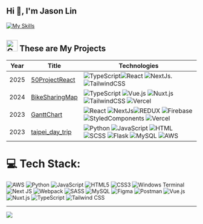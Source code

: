 <h2 align="left">Hi 👋, I'm Jason Lin</h2>

[![My Skills](https://skillicons.dev/icons?i=py,js,html,css,flask,aws,mysql,nextjs,redux,sass,vercel,styledcomponents,git&theme=light&perline=20)](https://skillicons.dev)

<h2 align="left"><img src="https://media.giphy.com/media/QssGEmpkyEOhBCb7e1/giphy.gif" alt="Coding GIF" width="30" height="30">
These are My Projects</h2>

|Year|Title|Technologies|
|---|---|---|
|2025|[50ProjectReact](https://github.com/jasonlin1993/50ProjectReact/tree/main)|![TypeScript](https://img.shields.io/badge/TypeScript-black?style=flat-square&logo=typescript)![React](https://img.shields.io/badge/REACT-black?style=flat-square&logo=REACT) ![NextJs](https://img.shields.io/badge/nextjs-black?style=flat-square&logo=nextdotjs). ![TailwindCSS](https://img.shields.io/badge/TailwindCSS-black?style=flat-square&logo=tailwind-css)
|2024|[BikeSharingMap](https://github.com/jasonlin1993/BikeSharingMap)|![TypeScript](https://img.shields.io/badge/TypeScript-black?style=flat-square&logo=typescript) ![Vue.js](https://img.shields.io/badge/Vue.js-black?style=flat-square&logo=vue.js) ![Nuxt.js](https://img.shields.io/badge/Nuxt.js-black?style=flat-square&logo=nuxt.js) ![TailwindCSS](https://img.shields.io/badge/TailwindCSS-black?style=flat-square&logo=tailwind-css) ![Vercel](https://img.shields.io/badge/Vercel-black?style=flat-square&logo=vercel)|
|2023|[GanttChart](https://github.com/jasonlin1993/GanttChart)|![React](https://img.shields.io/badge/REACT-black?style=flat-square&logo=REACT) ![NextJs](https://img.shields.io/badge/nextjs-black?style=flat-square&logo=nextdotjs)![REDUX](https://img.shields.io/badge/REDUX-black?style=flat-square&logo=REDUX) ![Firebase](https://img.shields.io/badge/Firebase-black?style=flat-square&logo=Firebase) ![StyledComponents](https://img.shields.io/badge/Styledcomponents-black?style=flat-square&logo=Styledcomponents) ![Vercel](https://img.shields.io/badge/vercel-black?style=flat-square&logo=vercel)|
|2023|[taipei_day_trip](https://github.com/jasonlin1993/taipei_day_trip)|![Python](https://img.shields.io/badge/python-black?style=flat-square&logo=python) ![JavaScript](https://img.shields.io/badge/JavaScript-black?style=flat-square&logo=JavaScript) ![HTML](https://img.shields.io/badge/HTML-black?style=flat-square&logo=HTML5) ![SCSS](https://img.shields.io/badge/SCSS-black?style=flat-square&logo=SCSS) ![Flask](https://img.shields.io/badge/Flask-black?style=flat-square&logo=Flask) ![MySQL](https://img.shields.io/badge/MySQL-black?style=flat-square&logo=MySQL) ![AWS](https://img.shields.io/badge/amazonaws-black?style=flat-square&logo=amazonaws)|

# 💻 Tech Stack:
![AWS](https://img.shields.io/badge/AWS-%23FF9900.svg?style=for-the-badge&logo=amazon-aws&logoColor=white) 
![Python](https://img.shields.io/badge/python-3670A0?style=for-the-badge&logo=python&logoColor=ffdd54) 
![JavaScript](https://img.shields.io/badge/javascript-%23323330.svg?style=for-the-badge&logo=javascript&logoColor=%23F7DF1E) 
![HTML5](https://img.shields.io/badge/html5-%23E34F26.svg?style=for-the-badge&logo=html5&logoColor=white) 
![CSS3](https://img.shields.io/badge/css3-%231572B6.svg?style=for-the-badge&logo=css3&logoColor=white) 
![Windows Terminal](https://img.shields.io/badge/Windows%20Terminal-%234D4D4D.svg?style=for-the-badge&logo=windows-terminal&logoColor=white) 
![Next JS](https://img.shields.io/badge/Next-black?style=for-the-badge&logo=next.js&logoColor=white) 
![Webpack](https://img.shields.io/badge/webpack-%238DD6F9.svg?style=for-the-badge&logo=webpack&logoColor=black) 
![SASS](https://img.shields.io/badge/SASS-hotpink.svg?style=for-the-badge&logo=SASS&logoColor=white) 
![MySQL](https://img.shields.io/badge/mysql-%2300000f.svg?style=for-the-badge&logo=mysql&logoColor=white) 
![Figma](https://img.shields.io/badge/figma-%23F24E1E.svg?style=for-the-badge&logo=figma&logoColor=white) 
![Postman](https://img.shields.io/badge/Postman-FF6C37?style=for-the-badge&logo=postman&logoColor=white) 
![Vue.js](https://img.shields.io/badge/Vue.js-%234FC08D.svg?style=for-the-badge&logo=vue.js&logoColor=white) 
![Nuxt.js](https://img.shields.io/badge/Nuxt.js-%2300C58E.svg?style=for-the-badge&logo=nuxt.js&logoColor=white) 
![TypeScript](https://img.shields.io/badge/TypeScript-%23007ACC.svg?style=for-the-badge&logo=typescript&logoColor=white) 
![Tailwind CSS](https://img.shields.io/badge/TailwindCSS-%2338B2AC.svg?style=for-the-badge&logo=tailwind-css&logoColor=white)



---

[![](https://visitcount.itsvg.in/api?id=jasonlin1993&icon=0&color=0)](https://visitcount.itsvg.in)

